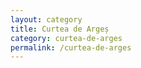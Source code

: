 ```yaml
---
layout: category
title: Curtea de Argeș
category: curtea-de-arges
permalink: /curtea-de-arges
---
```

